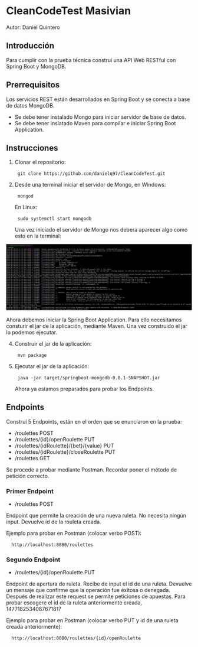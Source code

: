 # CleanCodeTest Masivian

Autor: Daniel Quintero

## Introducción

Para cumplir con la prueba técnica construí una API Web RESTful con Spring Boot y MongoDB.

## Prerrequisitos

Los servicios REST están desarrollados en Spring Boot y se conecta a base de datos MongoDB.
  - Se debe tener instalado Mongo para iniciar servidor de base de datos.
  - Se debe tener inslatado Maven para compilar e iniciar Spring Boot Application.

## Instrucciones

1. Clonar el repositorio:

        git clone https://github.com/danielq97/CleanCodeTest.git

      
2. Desde una terminal iniciar el servidor de Mongo, en Windows:

        mongod
      
   En Linux:
   
        sudo systemctl start mongodb
        
   Una vez iniciado el servidor de Mongo nos debera aparecer algo como esto en la terminal:

![](images/img1.JPG)

   Ahora debemos iniciar la Spring Boot Application. Para ello necesitamos consturir el jar de la aplicación, mediante Maven. Una vez construido el jar lo podemos ejecutar.

4. Construir el jar de la aplicación:

        mvn package

5. Ejecutar el jar de la aplicación:

        java -jar target/springboot-mongodb-0.0.1-SNAPSHOT.jar
        
   Ahora ya estamos preparados para probar los Endpoints.        
## Endpoints

Construí 5 Endpoints, están en el orden que se enunciaron en la prueba:

- /roulettes                                 POST
- /roulettes/{id}/openRoulette               PUT
- /roulettes/{idRoulette}/{bet}/{value}      PUT
- /roulettes/{idRoulette}/closeRoulette      PUT
- /roulettes                                 GET

Se procede a probar mediante Postman. Recordar poner el método de petición correcto.
### Primer Endpoint 

- /roulettes  POST

Endpoint que permite la creación de una nueva ruleta. No necesita ningún input. Devuelve id de la rouleta creada.

Ejemplo para probar en Postman (colocar verbo POST):

      http://localhost:8080/roulettes


 ### Segundo Endpoint 
 
 - /roulettes/{id}/openRoulette PUT
 
 Endpoint de apertura de ruleta. Recibe de input el id de una ruleta. Devuelve un mensaje que confirme que la operación fue éxitosa o denegada. Después de realizar este request se permite peticiones de apuestas. Para probar escogere el id de la ruleta anteriormente creada, 1477182534087671817
 
 Ejemplo para probar en Postman (colocar verbo PUT y id de una ruleta creada anteriormente):
 
      http://localhost:8080/roulettes/{id}/openRoulette      
